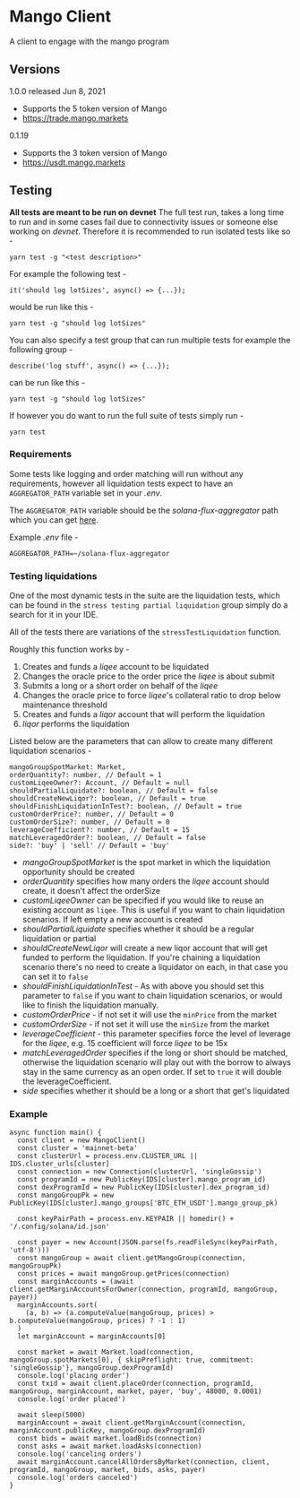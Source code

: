 
# Mango Client
A client to engage with the mango program

## Versions

1.0.0 released Jun 8, 2021
- Supports the 5 token version of Mango
- https://trade.mango.markets

0.1.19
- Supports the 3 token version of Mango
- https://usdt.mango.markets

## Testing
**All tests are meant to be run on devnet**
The full test run, takes a long time to run and in some cases fail due to connectivity issues or someone else working on *devnet*. Therefore it is recommended to run isolated tests like so -
```
yarn test -g "<test description>"
```
For example the following test  -
```
it('should log lotSizes', async() => {...});
```
would be run like this -
```
yarn test -g "should log lotSizes"
```
You can also specify a test group that can run multiple tests for example the following group -
```
describe('log stuff', async() => {...});
```
can be run like this -
```
yarn test -g "should log lotSizes"
```
If however you do want to run the full suite of tests simply run -
```
yarn test
```
### Requirements
Some tests like logging and order matching will run without any requirements, however all liquidation tests expect to have an `AGGREGATOR_PATH` variable set in your *.env*.

The `AGGREGATOR_PATH` variable should be the *solana-flux-aggregator* path which you can get [here](https://github.com/blockworks-foundation/solana-flux-aggregator).

Example *.env* file -
```
AGGREGATOR_PATH=~/solana-flux-aggregator
```

### Testing liquidations
One of the most dynamic tests in the suite are the liquidation tests, which can be found in the `stress testing partial liquidation` group simply do a search for it in your IDE.

All of the tests there are variations of the `stressTestLiquidation` function.

Roughly this function works by -
1. Creates and funds a *liqee* account to be liquidated
2. Changes the oracle price to the order price the *liqee* is about submit
3. Submits a long or a short order on behalf of the *liqee*
4. Changes the oracle price to force *liqee*'s collateral ratio to drop below maintenance threshold
5. Creates and funds a *liqor* account that will perform the liquidation
6. *liqor* performs the liquidation

Listed below are the parameters that can allow to create many different liquidation scenarios -
```
mangoGroupSpotMarket: Market,
orderQuantity?: number, // Default = 1
customLiqeeOwner?: Account, // Default = null
shouldPartialLiquidate?: boolean, // Default = false
shouldCreateNewLiqor?: boolean, // Default = true
shouldFinishLiquidationInTest?: boolean, // Default = true
customOrderPrice?: number, // Default = 0
customOrderSize?: number, // Default = 0
leverageCoefficient?: number, // Default = 15
matchLeveragedOrder?: boolean, // Default = false
side?: 'buy' | 'sell' // Default = 'buy'
```
* *mangoGroupSpotMarket* is the spot market in which the liquidation opportunity should be created
* *orderQuantity* specifies how many orders the *liqee* account should create, it doesn't affect the orderSize
* *customLiqeeOwner* can be specified if you would like to reuse an existing account as `liqee`. This is useful if you want to chain liquidation scenarios. If left empty a new account is created
* *shouldPartialLiquidate* specifies whether it should be a regular liquidation or partial
* *shouldCreateNewLiqor* will create a new liqor account that will get funded to perform the liquidation. If you're chaining a liquidation scenario there's no need to create a liquidator on each, in that case you can set it to `false`
* *shouldFinishLiquidationInTest* - As with above you should set this parameter to `false` if you want to chain liquidation scenarios, or would like to finish the liquidation manually.
* *customOrderPrice* - if not set it will use the `minPrice` from the market
* *customOrderSize* - if not set it will use the `minSize` from the market
* *leverageCoefficient* - this parameter specifies force the level of leverage for the *liqee*, e.g. 15 coefficient will force *liqee* to be 15x
* *matchLeveragedOrder* specifies if the long or short should be matched, otherwise the liquidation scenario will play out with the borrow to always stay in the same currency as an open order. If set to `true` it will double the leverageCoefficient.
* *side* specifies whether it should be a long or a short that get's liquidated



### Example
```
async function main() {
  const client = new MangoClient()
  const cluster = 'mainnet-beta'
  const clusterUrl = process.env.CLUSTER_URL || IDS.cluster_urls[cluster]
  const connection = new Connection(clusterUrl, 'singleGossip')
  const programId = new PublicKey(IDS[cluster].mango_program_id)
  const dexProgramId = new PublicKey(IDS[cluster].dex_program_id)
  const mangoGroupPk = new PublicKey(IDS[cluster].mango_groups['BTC_ETH_USDT'].mango_group_pk)

  const keyPairPath = process.env.KEYPAIR || homedir() + '/.config/solana/id.json'

  const payer = new Account(JSON.parse(fs.readFileSync(keyPairPath, 'utf-8')))
  const mangoGroup = await client.getMangoGroup(connection, mangoGroupPk)
  const prices = await mangoGroup.getPrices(connection)
  const marginAccounts = (await client.getMarginAccountsForOwner(connection, programId, mangoGroup, payer))
  marginAccounts.sort(
    (a, b) => (a.computeValue(mangoGroup, prices) > b.computeValue(mangoGroup, prices) ? -1 : 1)
  )
  let marginAccount = marginAccounts[0]

  const market = await Market.load(connection, mangoGroup.spotMarkets[0], { skipPreflight: true, commitment: 'singleGossip'}, mangoGroup.dexProgramId)
  console.log('placing order')
  const txid = await client.placeOrder(connection, programId, mangoGroup, marginAccount, market, payer, 'buy', 48000, 0.0001)
  console.log('order placed')

  await sleep(5000)
  marginAccount = await client.getMarginAccount(connection, marginAccount.publicKey, mangoGroup.dexProgramId)
  const bids = await market.loadBids(connection)
  const asks = await market.loadAsks(connection)
  console.log('canceling orders')
  await marginAccount.cancelAllOrdersByMarket(connection, client, programId, mangoGroup, market, bids, asks, payer)
  console.log('orders canceled')
}
```
